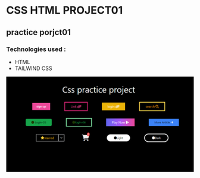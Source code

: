 # CSS HTML PROJECT01

## practice porjct01

### Technologies used  : 
- HTML
- TAILWIND CSS

![ss8](./Screenshot%20(8).png)